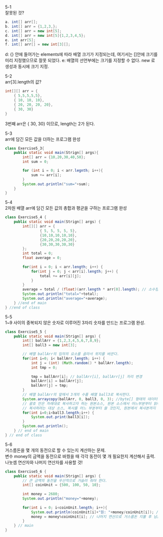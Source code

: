 5-1     
잘못된 것?

```java
a. int[] arr[];
b. int[] arr = {1,2,3,};
c. int[] arr = new int[5];
d. int[] arr = new int[5]{1,2,3,4,5};
e. int arr[5]; 
f. int[] arr[] = new int[3][];
```
d: {} 안에 들어가는 elements에 따라 배열 크기가 지정되는데, 여기서는 []안에 크기를 미리 지정했으므로 잘못 되었다.
e: 배열의 선언부에는 크기를 지정할 수 없다. new 로 생성과 동시에 크기 지정.

5-2     
arr[3].length의 값?
```java
int[][] arr = {
    { 5,5,5,5,5},
    { 10, 10, 10},
    { 20, 20, 20, 20}, 
    { 30, 30}
}
```
3번째 arr은 { 30, 30} 이므로, length는 2가 된다.


5-3     
arr에 담긴 모든 값을 더하는 프로그램 완성

```java
class Exercise5_3{
    public static void main(Strign[] args){
        int[] arr = {10,20,30,40,50};
        int sum = 0;

        for (int i = 0; i < arr.legnth; i++){
            sum += arr[i];
        }
        System.out.println("sum="+sum);
    }
}
```
5-4     
2차원 배열 arr에 담긴 모든 값의 총합과 평균을 구하는 프로그램 완성

```java
class Exercise5_4 {
    public static void main(Strign[] args) {
        int[][] arr = {
                { 5, 5, 5, 5, 5},
                {10,10,10,10,10},
                {20,20,20,20,20},
                {30,30,30,30,30}
        };
        int total = 0;
        float average = 0;
        
        for(int i = 0; i < arr.length; i++) {
            for(int j = 0; j < arr[i].length; j++) {
                total += arr[i][j];
            }
        }
        average = total / (float)(arr.length * arr[0].length); // 소수점 이하 자리수까지 얻기 위해 float 형변환
        System.out.println("total="+total);
        System.out.println("average="+average);
    } //end of main
} //end of class
```

5-5     
1~9 사이의 중복되지 않은 숫자로 이루어진 3자리 숫자를 만드는 프로그램 완성.

```java
class Exercise5_5 {
    public static void main(Strign[] args) {
        int[] ballArr = {1,2,3,4,5,6,7,8,9}; 
        int[] ball3 = new int[3];

        // 배열 ballArr의 임의의 요소를 골라서 위치를 바꾼다. 
        for(int i=0; i< ballArr.length; i++) {
            int j = (int) (Math.random() * ballArr.length);
            int tmp = 0;
            
            tmp = ballArr[i]; // ballArr[i], ballArr[j] 자리 변경
            ballArr[i] = ballArr[j];
            ballArr[j] = tmp;
        }
        // 배열 ballArr의 앞에서 3개의 수를 배열 ball3로 복사한다.
        System.arraycopy(ballArr, 0, ball3, 0, 3); //byte[] 형태의 데이터를 자르거나 연접하기 위해 사용
        // 괄호 안은 차례대로 복사하고자 하는 원본소스, 원본 소스에서 어느부분부터 읽어 올 것인지, 
        // 복사하려는 대상 소스, 복사를 어느 부분부터 쓸 것인지, 원본에서 복사본까지 데이터를 얼마만큼 읽어올 것인지를 의미. 
        for(int i=0;i<ball3.length;i++) { 
            System.out.print(ball3[i]);
        }
        System.out.println(); 
    } // end of main
} // end of class
```

5-6     
거스름돈을 몇 개의 동전으로 할 수 있는지 계산하는 문제.        
변수  money의 금액을 동전으로 바꿨을 때 각각 동전이 몇 개 필요한지 계산해서 출력.
나눗셈 연산자와 나머지 연산자를 사용할 것!
```java
class Exercise5_6 {
    public static void main(Strign[] args) {
        // 큰 금액의 동전을 우선적으로 거슬러 줘야 한다.
        int[] coinUnit = {500, 100, 50, 10};
        
        int money = 2680;
        System.out.println("money="+money);
        
        for(int i = 0; i<coinUnit.length; i++){
            System.out.println(coinUnit[i]+"원: "+money/coinUnit[i]); // 동전 큰 단위부터 나눠서 거스름돈 객수를 줄임
            money = money%coinUnit[i]; // 나머지 연산으로 거스름돈 지불 후 남은 금액 계산. 이후 계속 반복. 
        }
    } // main
}
```

```java
```

```java
```

```java
```
